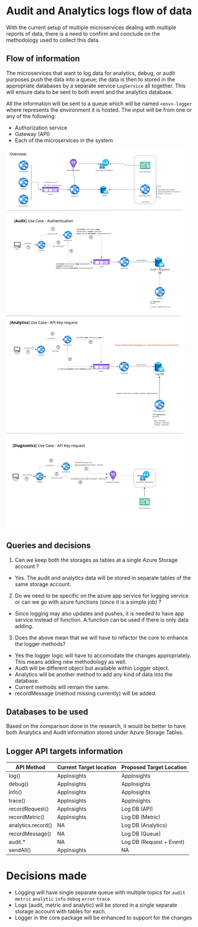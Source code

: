 # Audit and Analytics logs flow of data

With the current setup of multiple microservices dealing with multiple reports of data, there is a need to confirm and conclude on the methodology used to collect this data.


## Flow of information
The microservices that want to log data for analytics, debug, or audit purposes push the data into a queue; the data is then to stored in the appropriate databases by a separate service `LogService` all together. This will ensure data to be sent to both event and the analytics database.

All the information will be sent to a queue which will be named `<env>-logger` where <env> represents the environment it is hosted. The input will be from one or any of the following:

- Authorization service 
- Gateway (API)
- Each of the microservices in the system

![Log Information flow](./.assets/logging-overview.jpg)


## Queries and decisions

1. Can we keep both the storages as tables at a single Azure Storage account ?
- Yes. The audit and analytics data will be stored in separate tables of the same storage account.
2. Do we need to be specific on the azure app service for logging service or can we go with azure functions (since it is a simple job) ?
- Since logging may also updates and pushes, it is needed to have app service instead of function. A function can be used if there is only data adding.
3. Does the above mean that we will have to refactor the core to enhance the logger methods?
- Yes the logger logic will have to accomodate the changes appropriately. This means adding new methodology as well.
 - Audit will be different object but available within Logger object.
 - Analytics will be another method to add any kind of data into the database.
 - Current methods will remain the same.
 - recordMessage (method missing currently) will be added.

## Databases to be used 

Based on the comparison done in the research, it would be better to have both Analytics and Audit information stored under Azure Storage Tables. 

## Logger API targets information 

| API Method | Current Target location | Proposed Target Location |
|-|-|-|
| log() | AppInsights | AppInsights |
| debug() | AppInsights | AppInsights|
| info() | AppInsights | AppInsights |
| trace() | AppInsights | AppInsights |
| recordRequest() | AppInsights | Log DB (API) |
| recordMetric() | AppInsights | Log DB (Metric) |
| analytics.record() | NA | Log DB (Analytics) |
| recordMessage() | NA | Log DB (Queue) |
| audit.* | NA | Log DB (Request + Event) |
| sendAll() | AppInsights | NA |

# Decisions made 

- Logging will have single separate queue with multiple topics for `audit` `metric` `analytic` `info` `debug` `error` `trace`
- Logs (audit, metric and analytic) will be stored in a single separate storage account with tables for each.
- Logger in the core package will be enhanced to support for the changes
